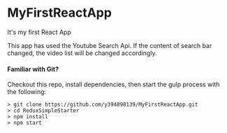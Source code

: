 # MyFirstReactApp
It's my first React App

This app has used the Youtube Search Api. If the content of search bar changed, the video list will be changed accordingly.

#### Familiar with Git?
Checkout this repo, install dependencies, then start the gulp process with the following:

```
> git clone https://github.com/y394898139/MyFirstReactApp.git
> cd ReduxSimpleStarter
> npm install
> npm start
```
